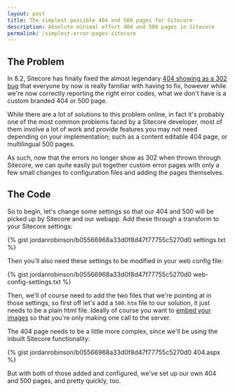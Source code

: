 ```yaml
---
layout: post
title: The simplest possible 404 and 500 pages for Sitecore
description: Absolute minimal effort 404 and 500 pages in Sitecore
permalink: /simplest-error-pages-sitecore
---
```


## The Problem

In 8.2, Sitecore has finally fixed the almost legendary [404 showing as a 302 bug](https://laubplusco.net/handling-404-sitecore-avoid-302-redirects/) that everyone by now is really familiar with having to fix, however while we're now correctly reporting the right error codes, what we don't have is a custom branded 404 or 500 page.

While there are a lot of solutions to this problem online, in fact it's probably one of the most common problems faced by a Sitecore developer, most of them involve a lot of work and provide features you may not need depending on your implementation; such as a content editable 404 page, or multilingual 500 pages.

As such, now that the errors no longer show as 302 when thrown through Sitecore, we can quite easily put together custom error pages with only a few small changes to configuration files and adding the pages themselves.

## The Code

So to begin, let's change some settings so that our 404 and 500 will be picked up by Sitecore and our webapp. Add these through a transform to your Sitecore settings:

{% gist jordanrobinson/b05566968a33d0f8d47f77755c5270d0 settings.txt %}

Then you'll also need these settings to be modified in your web config file:

{% gist jordanrobinson/b05566968a33d0f8d47f77755c5270d0 web-config-settings.txt %}

Then, we'll of course need to add the two files that we're pointing at in those settings, so first off let's add a `500.htm` file to our solution, it just needs to be a plain html file. Ideally of course you want to [embed your images](https://en.wikipedia.org/wiki/Data_URI_scheme) so that you're only making one call to the server.

The 404 page needs to be a little more complex, since we'll be using the inbuilt Sitecore functionality:

{% gist jordanrobinson/b05566968a33d0f8d47f77755c5270d0 404.aspx %}

But with both of those added and configured, we've set up our own 404 and 500 pages, and pretty quickly, too.